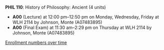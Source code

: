 **PHIL 110**: History of Philosophy: Ancient (4 units)

- **A00** (Lecture) at 12:00 pm–12:50 pm on Monday, Wednesday, Friday at WLH 2114 by Johnson, Monte (A07483895)
- **A00** (Final Exam) at 11:30 am–2:29 pm on Thursday at WLH 2114 by Johnson, Monte (A07483895)

[Enrollment numbers over time](./PHIL110.tsv)
